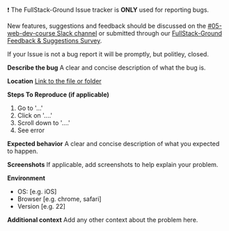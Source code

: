 ❗ The FullStack-Ground Issue tracker is **ONLY** used for reporting bugs. 

New features, suggestions and feedback should be discussed on the [#05-web-dev-course Slack channel](https://trilogyed-instruction.slack.com/messages/C1073F9N0) or submitted through our [FullStack-Ground Feedback & Suggestions Survey](https://forms.gle/pRduJubbPK9fu22R7). 

If your Issue is not a bug report it will be promptly, but politley, closed. 

**Describe the bug**
A clear and concise description of what the bug is.

**Location**
[Link to the file or folder](URL)

**Steps To Reproduce (if applicable)**
1. Go to '...'
2. Click on '....'
3. Scroll down to '....'
4. See error

**Expected behavior**
A clear and concise description of what you expected to happen.

**Screenshots**
If applicable, add screenshots to help explain your problem.

**Environment**
 - OS: [e.g. iOS]
 - Browser [e.g. chrome, safari]
 - Version [e.g. 22]

**Additional context**
Add any other context about the problem here.
